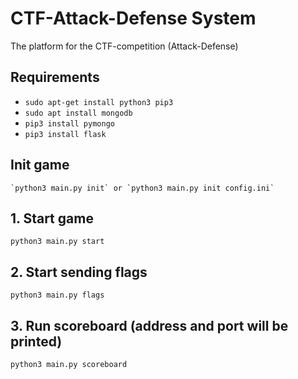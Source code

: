 # CTF-Attack-Defense System

The platform for the CTF-competition (Attack-Defense)

## Requirements

* `sudo apt-get install python3 pip3`
* `sudo apt install mongodb`
* `pip3 install pymongo`
* `pip3 install flask`

## Init game

	`python3 main.py init` or `python3 main.py init config.ini`

## 1. Start game
`python3 main.py start`

## 2. Start sending flags
`python3 main.py flags`

## 3. Run scoreboard (address and port will be printed)
`python3 main.py scoreboard`
	

